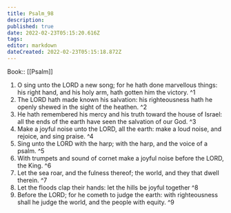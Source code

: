 ```yaml
---
title: Psalm_98
description: 
published: true
date: 2022-02-23T05:15:20.616Z
tags: 
editor: markdown
dateCreated: 2022-02-23T05:15:18.872Z
---
```


 Book:: [[Psalm]]
 1. O sing unto the LORD a new song; for he hath done marvellous things: his right hand, and his holy arm, hath gotten him the victory. ^1
 2. The LORD hath made known his salvation: his righteousness hath he openly shewed in the sight of the heathen. ^2
 3. He hath remembered his mercy and his truth toward the house of Israel: all the ends of the earth have seen the salvation of our God. ^3
 4. Make a joyful noise unto the LORD, all the earth: make a loud noise, and rejoice, and sing praise. ^4
 5. Sing unto the LORD with the harp; with the harp, and the voice of a psalm. ^5
 6. With trumpets and sound of cornet make a joyful noise before the LORD, the King. ^6
 7. Let the sea roar, and the fulness thereof; the world, and they that dwell therein. ^7
 8. Let the floods clap their hands: let the hills be joyful together ^8
 9. Before the LORD; for he cometh to judge the earth: with righteousness shall he judge the world, and the people with equity. ^9

